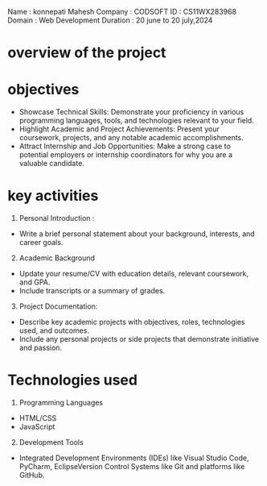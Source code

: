 Name : konnepati Mahesh
Company : CODSOFT
ID : CS11WX283968
Domain : Web Development
Duration : 20 june to 20 july,2024

# overview of the project #

# objectives #

   * Showcase Technical Skills: Demonstrate your proficiency in various programming languages, tools, and technologies relevant to your field.
   * Highlight Academic and Project Achievements: Present your coursework, projects, and any notable academic accomplishments.
   * Attract Internship and Job Opportunities: Make a strong case to potential employers or internship coordinators for why you are a valuable candidate.


# key activities #

 1. Personal Introduction :
   * Write a brief personal statement about your background, interests, and career goals.
     
 2. Academic Background
   * Update your resume/CV with education details, relevant coursework, and GPA.
   * Include transcripts or a summary of grades.
     
 3. Project Documentation:
   * Describe key academic projects with objectives, roles, technologies used, and outcomes.
   * Include any personal projects or side projects that demonstrate initiative and passion.

# Technologies used #

1. Programming Languages
  * HTML/CSS
  * JavaScript
2. Development Tools
* Integrated Development Environments (IDEs) like Visual Studio Code, PyCharm, EclipseVersion Control Systems like Git and platforms like GitHub.




